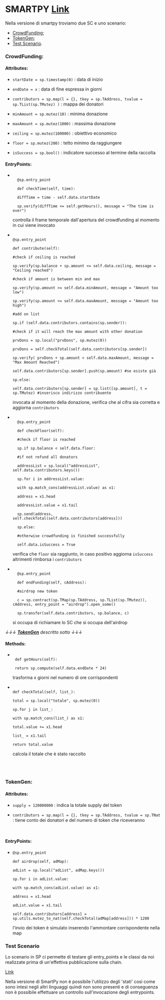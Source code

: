 # SMARTPY [Link](https://github.com/TheMastro-11/LearningTezos/blob/contracts/CrowdFunding/CrowdFunding.py)
Nella versione di smartpy troviamo due SC e uno scenario:
* [CrowdFunding](#CrowdFunding);
* [TokenGen](#TokenGen);
* [Test Scenario](#Test-Scenario).


 ### CrowdFunding:

#### Attributes:

*  `startDate = sp.timestamp(0)` : data di inizio

*  `endDate = x` : data di fine espressa in giorni

*  `contributors = sp.map(l = {}, tkey = sp.TAddress, tvalue = sp.TList(sp.TMutez) )` : mappa dei donatori

*  `minAmount = sp.mutez(10)` : minima donazione

*  `maxAmount = sp.mutez(1000)` : massima donazione

*  `ceiling = sp.mutez(100000)` : obiettivo economico

*  `floor = sp.mutez(200)` : tetto minimo da raggiungere

*  `isSuccess = sp.bool()` : indicatore successo al termine della raccolta

#### EntryPoints:

* ```

    @sp.entry_point

    def checkTime(self, time):

    diffTime = time - self.data.startDate

    sp.verify(diffTime <= self.getHours(), message = "The time is over")

    ```

    controlla il frame temporale dall'apertura del crowdfunding al momento in cui viene invocato


*   ```

    @sp.entry_point

    def contribute(self):

    #check if ceiling is reached

    sp.verify(sp.balance + sp.amount <= self.data.ceiling, message = "Ceiling reached")

    #check if amount is between min and max

    sp.verify(sp.amount >= self.data.minAmount, message = "Amount too low")

    sp.verify(sp.amount <= self.data.maxAmount, message = "Amount too high")

    #add on list

    sp.if (self.data.contributors.contains(sp.sender)):

    #check if it will reach the max amount with other donation

    prvDons = sp.local("prvDons", sp.mutez(0))

    prvDons = self.checkTotal(self.data.contributors[sp.sender])

    sp.verify( prvDons + sp.amount < self.data.maxAmount, message = "Max Amount Reached")

    self.data.contributors[sp.sender].push(sp.amount) #se esiste già

    sp.else:

    self.data.contributors[sp.sender] = sp.list([sp.amount], t = sp.TMutez) #inserisco indirizzo contribuente

    ```

    invocata al momento della donazione, verifica che al cifra sia corretta e aggiorna `contributors`


* ```

    @sp.entry_point

    def checkFloor(self):

    #check if floor is reached

    sp.if sp.balance < self.data.floor:

    #if not refund all donators

    addressList = sp.local("addressList", self.data.contributors.keys())

    sp.for i in addressList.value:

    with sp.match_cons(addressList.value) as x1:

    address = x1.head

    addressList.value = x1.tail

    sp.send(address, self.checkTotal(self.data.contributors[address]))

    sp.else:

    #otherwise crowdfunding is finished successfully

    self.data.isSuccess = True

    ```

    verifica che `floor` sia raggiunto, in caso positivo aggiorna `isSuccess` altrimenti rimborsa i `contributors`

  

* ```

    @sp.entry_point

    def endFunding(self, cAddress):

    #airdrop new token

    c = sp.contract(sp.TMap(sp.TAddress, sp.TList(sp.TMutez)), cAddress, entry_point = "airdrop").open_some()

    sp.transfer(self.data.contributors, sp.balance, c)

    ```

    si occupa di richiamare lo SC che si occupa dell'airdrop

*↓↓↓ **[TokenGen](###TokenGen)** descritto sotto ↓↓↓*

 
#### Methods:

*  ```

    def getHours(self):

    return sp.compute(self.data.endDate * 24)

    ```

    trasforma x giorni nel numero di ore corrispondenti

  

*   ```

    def checkTotal(self, list_):

    total = sp.local("totale", sp.mutez(0))

    sp.for j in list_:

    with sp.match_cons(list_) as x1:

    total.value += x1.head

    list_ = x1.tail

    return total.value

    ```

    calcola il totale che è stato raccolto

<br><br>

### TokenGen:

#### Attributes:

*  `supply = 120000000` : indica la totale supply del token

*  `contributors = sp.map(l = {}, tkey = sp.TAddress, tvalue = sp.TNat` : tiene conto dei donatori e del numero di token che riceveranno
<br>

#### EntryPoints:
*   ```
    @sp.entry_point

    def airdrop(self, adMap):

    adList = sp.local("adList", adMap.keys())

    sp.for i in adList.value:

    with sp.match_cons(adList.value) as x1:

    address = x1.head

    adList.value = x1.tail

    self.data.contributors[address] = sp.utils.mutez_to_nat(self.checkTotal(adMap[address])) * 1200

    ```

    l'invio dei token è simulato inserendo l'ammontare corrispondente nella map

  
  

### Test Scenario

Lo scenario in SP ci permette di testare gli entry_points e le classi da noi realizzate prima di un'effettiva pubblicazione sulla chain.

[Link](https://smartpy.io/docs/scenarios/testing/)

Nella versione di SmartPy non è possibile l'utilizzo degli 'stati' così come sono intesi negli altri linguaggi quindi non sono presenti e di conseguenza non è possibile effettuare un controllo sull'invocazione degli entrypoints.
